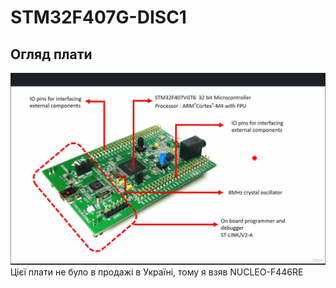 # STM32F407G-DISC1
## Огляд плати
![alt text](www.udemy.com_course_microcontroller-embedded-c-programming_learn_lecture_16541404.png)  
Цієї плати не було в продажі в Україні, тому я взяв NUCLEO-F446RE

